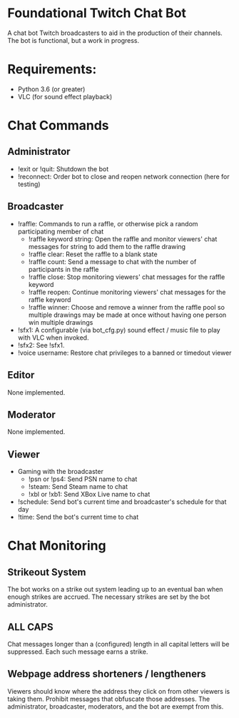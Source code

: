 Foundational Twitch Chat Bot
======

A chat bot Twitch broadcasters to aid in the production of their channels. The bot is functional, but a work in progress.

# Requirements:
* Python 3.6 (or greater)
* VLC (for sound effect playback)

# Chat Commands
## Administrator
* !exit or !quit: Shutdown the bot
* !reconnect: Order bot to close and reopen network connection (here for testing)

## Broadcaster
* !raffle: Commands to run a raffle, or otherwise pick a random participating member of chat
	* !raffle keyword string: Open the raffle and monitor viewers' chat messages for string to add them to the raffle drawing
	* !raffle clear: Reset the raffle to a blank state
	* !raffle count: Send a message to chat with the number of participants in the raffle
	* !raffle close: Stop monitoring viewers' chat messages for the raffle keyword
	* !raffle reopen: Continue monitoring viewers' chat messages for the raffle keyword
	* !raffle winner: Choose and remove a winner from the raffle pool so multiple drawings may be made at once without having one person win multiple drawings
* !sfx1: A configurable (via bot_cfg.py) sound effect / music file to play with VLC when invoked.
* !sfx2: See !sfx1.
* !voice username: Restore chat privileges to a banned or timedout viewer

## Editor
None implemented.

## Moderator
None implemented.

## Viewer
* Gaming with the broadcaster
	* !psn or !ps4: Send PSN name to chat
	* !steam: Send Steam name to chat
	* !xbl or !xb1: Send XBox Live name to chat
* !schedule: Send bot's current time and broadcaster's schedule for that day
* !time: Send the bot's current time to chat

# Chat Monitoring
## Strikeout System
The bot works on a strike out system leading up to an eventual ban when enough strikes are accrued. The necessary strikes are set by the bot administrator.
## ALL CAPS
Chat messages longer than a (configured) length in all capital letters will be suppressed. Each such message earns a strike.
## Webpage address shorteners / lengtheners
Viewers should know where the address they click on from other viewers is taking them. Prohibit messages that obfuscate those addresses. The administrator, broadcaster, moderators, and the bot are exempt from this.
